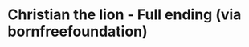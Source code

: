 <!--
id: 50158977
link: http://tumblr.atmos.org/post/50158977/christian-the-lion-full-ending-via
slug: christian-the-lion-full-ending-via
date: Sun Sep 14 2008 15:43:16 GMT-0700 (PDT)
publish: 2008-09-014
tags: 
title: Christian the lion - Full ending (via bornfreefoundation)
-->


Christian the lion - Full ending (via bornfreefoundation)
=========================================================



